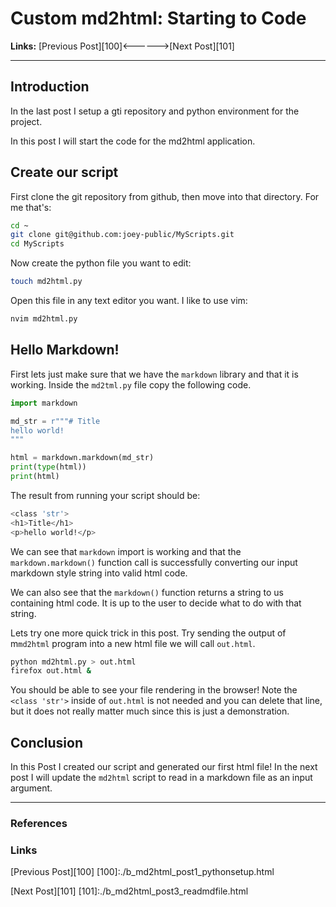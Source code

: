 # Custom md2html: Starting to Code 

**Links:** [Previous Post][100]<------>[Next Post][101]

___

## Introduction

In the last post I setup a gti repository and python environment for the project. 

In this post I will start the code for the md2html application. 

## Create our script

First clone the git repository from github, then move into that directory. For me that's: 

```bash
cd ~
git clone git@github.com:joey-public/MyScripts.git  
cd MyScripts
```

Now create the python file you want to edit:

```bash
touch md2html.py
```

Open this file in any text editor you want. I like to use vim:

```bash
nvim md2html.py
```

## Hello Markdown! 

First lets just make sure that we have the `markdown` library and that it is working. Inside the `md2tml.py` file copy the following code.

```Python
import markdown

md_str = r"""# Title
hello world!
"""

html = markdown.markdown(md_str)
print(type(html))
print(html)
```

The result from running your script should be:

```bash
<class 'str'>
<h1>Title</h1>
<p>hello world!</p>
```

We can see that `markdown` import is working and that the `markdown.markdown()` function call is successfully converting our input markdown style string into valid html code. 

We can also see that the `markdown()` function returns a string to us containing html code. It is up to the user to decide what to do with that string. 

Lets try one more quick trick in this post. Try sending the output of m`md2html` program into a new html file we will call `out.html`. 

```bash
python md2html.py > out.html
firefox out.html &
```

You should be able to see your file rendering in the browser! Note the `<class 'str'>` inside of `out.html` is not needed and you can delete that line, but it does not really matter much since this is just a demonstration. 

## Conclusion

In this Post I created our script and generated our first html file! In the next post I will update the `md2html` script to read in a markdown file as an input argument.

___

### References

### Links

[Previous Post][100]
[100]:./b_md2html_post1_pythonsetup.html

[Next Post][101]
[101]:./b_md2html_post3_readmdfile.html

